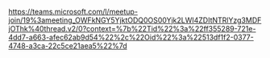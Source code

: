 



https://teams.microsoft.com/l/meetup-join/19%3ameeting_OWFkNGY5YjktODQ0OS00Yjk2LWI4ZDItNTRlYzg3MDFjOThk%40thread.v2/0?context=%7b%22Tid%22%3a%22ff355289-721e-4dd7-a663-afec62ab9d54%22%2c%22Oid%22%3a%22513df1f2-0377-4748-a3ca-22c5ce21aea5%22%7d






